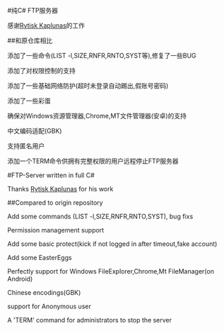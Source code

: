 #纯C# FTP服务器

感谢[Rytisk Kaplunas](https://github.com/Rytisk)的工作

##和原仓库相比

添加了一些命令(LIST -l,SIZE,RNFR,RNTO,SYST等),修复了一些BUG

添加了对权限控制的支持

添加了一些基础网络防护(超时未登录自动踢出,假账号密码)

添加了一些彩蛋

确保对Windows资源管理器,Chrome,MT文件管理器(安卓)的支持

中文编码适配(GBK)

支持匿名用户

添加一个TERM命令供拥有完整权限的用户远程停止FTP服务器

#FTP-Server written in full C#


Thanks [Rytisk Kaplunas](https://github.com/Rytisk) for his work 

##Compared to origin repository

Add some commands (LIST -l,SIZE,RNFR,RNTO,SYST), bug fixs

Permission management support

Add some basic protect(kick if not logged in after timeout,fake account)

Add some EasterEggs

Perfectly support for Windows FileExplorer,Chrome,Mt FileManager(on Android)

Chinese encodings(GBK)

support for Anonymous user

A 'TERM' command for administrators to stop the server